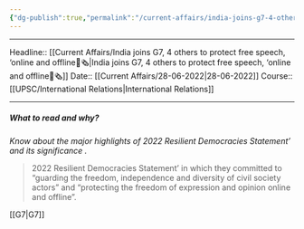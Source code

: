 ```yaml
---
{"dg-publish":true,"permalink":"/current-affairs/india-joins-g7-4-others-to-protect-free-speech-online-and-offline/","dgHomeLink":true,"dgPassFrontmatter":false}
---
```


----
Headline:: [[Current Affairs/India joins G7, 4 others to protect free speech, ‘online and offline📰🗞️|India joins G7, 4 others to protect free speech, ‘online and offline📰🗞️]]
Date:: [[Current Affairs/28-06-2022|28-06-2022]]
Course:: [[UPSC/International Relations|International Relations]] 

----
##### What to read and why? 


_Know about the major highlights of 2022 Resilient Democracies Statement’  and its significance ._


> 2022 Resilient Democracies Statement’ in which they committed to “guarding the freedom, independence and diversity of civil society actors” and “protecting the freedom of expression and opinion online and offline”.

[[G7|G7]]